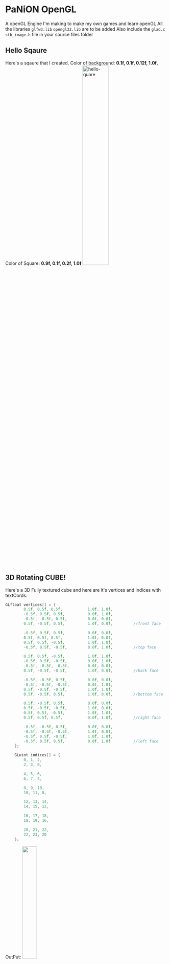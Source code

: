 # PaNiON OpenGL 
A openGL Engine I'm making to make my own games and learn openGL
All the libraries `glfw3.lib` `opengl32.lib` are to be added
Also include the `glad.c` `stb_image.h` file in your source files folder

<h2>Hello Sqaure</h2>
Here's a sqaure that I created. 
Color of background: <b>0.1f, 0.1f, 0.12f, 1.0f</b>, 
Color of Square: <b>0.9f, 0.1f, 0.2f, 1.0f</b>
<img style="width: 40%;" src="https://cdn.discordapp.com/attachments/890224882086985728/915594323419086908/unknown.png" alt="hello-quare"></img>


<h2>3D Rotating CUBE!</h2>
Here's a 3D Fully textured cube
and here are it's vertices and indices with textCords:

```c++
GLfloat vertices[] = {
		0.5f, 0.5f, 0.5f,			1.0f, 1.0f,
		-0.5f, 0.5f, 0.5f,			0.0f, 1.0f,
		-0.5f, -0.5f, 0.5f,			0.0f, 0.0f,
		0.5f, -0.5f, 0.5f,			1.0f, 0.0f,			//front face

		-0.5f, 0.5f, 0.5f,			0.0f, 0.0f,
		0.5f, 0.5f, 0.5f,			1.0f, 0.0f,
		0.5f, 0.5f, -0.5f,			1.0f, 1.0f,
		-0.5f, 0.5f, -0.5f,			0.0f, 1.0f,			//top face

		0.5f, 0.5f, -0.5f,			1.0f, 1.0f,
		-0.5f, 0.5f, -0.5f,			0.0f, 1.0f,
		-0.5f, -0.5f, -0.5f,		0.0f, 0.0f,
		0.5f, -0.5f, -0.5f,			1.0f, 0.0f,			//back face

		-0.5f, -0.5f, 0.5f,			0.0f, 0.0f,
		-0.5f, -0.5f, -0.5f,		0.0f, 1.0f,
		0.5f, -0.5f, -0.5f,			1.0f, 1.0f,
		0.5f, -0.5f, 0.5f,			1.0f, 0.0f,			//bottom face	

		0.5f, -0.5f, 0.5f,			0.0f, 0.0f,
		0.5f, -0.5f, -0.5f,			1.0f, 0.0f,
		0.5f, 0.5f, -0.5f,			1.0f, 1.0f,
		0.5f, 0.5f, 0.5f,			0.0f, 1.0f,			//right face

		-0.5f, -0.5f, 0.5f,			0.0f, 0.0f,
		-0.5f, -0.5f, -0.5f,		1.0f, 0.0f,
		-0.5f, 0.5f, -0.5f,			1.0f, 1.0f,
		-0.5f, 0.5f, 0.5f,			0.0f, 1.0f			//left face
	};

	GLuint indices[] = {
		0, 1, 2,
		2, 3, 0,

		4, 5, 6,
		6, 7, 4,

		8, 9, 10,
		10, 11, 8,

		12, 13, 14,
		14, 15, 12,

		16, 17, 18,
		18, 19, 16,

		20, 21, 22,
		22, 23, 20
	};
```
OutPut:
<img style="width: 30%;" src="https://cdn.discordapp.com/attachments/890224882086985728/915831022661304360/unknown.png">
